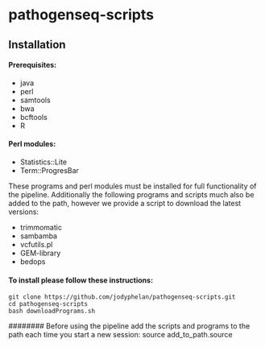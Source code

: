 # pathogenseq-scripts

## Installation

#### Prerequisites:
* java<br>
* perl<br>
* samtools<br>
* bwa<br>
* bcftools<br>
* R<br>

#### Perl modules:
* Statistics::Lite<br>
* Term::ProgresBar

These programs and perl modules must be installed for full functionality of the pipeline. Additionally the following programs and scripts much also be added to the path, however we provide a script to download the latest versions:<br>
* trimmomatic<br>
* sambamba<br>
* vcfutils.pl<br>
* GEM-library<br>
* bedops<br>

#### To install please follow these instructions:
	git clone https://github.com/jodyphelan/pathogenseq-scripts.git
	cd pathogenseq-scripts
	bash downloadPrograms.sh
	
######## Before using the pipeline add the scripts and programs to the path each time you start a new session:
	source add_to_path.source 
